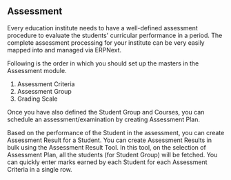 ## Assessment

Every education institute needs to have a well-defined assessment procedure to evaluate the students' curricular performance in a period. The complete assessment processing for your institute can be very easily mapped into and managed via ERPNext.

Following is the order in which you should set up the masters in the Assessment module.

1.  Assessment Criteria
2.  Assessment Group
3.  Grading Scale

Once you have also defined the Student Group and Courses, you can schedule an assessment/examination by creating Assessment Plan.

Based on the performance of the Student in the assessment, you can create Assessment Result for a Student. You can create Assessment Results in bulk using the Assessment Result Tool. In this tool, on the selection of Assessment Plan, all the students (for Student Group) will be fetched. You can quickly enter marks earned by each Student for each Assessment Criteria in a single row.
